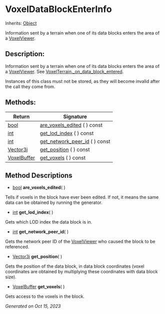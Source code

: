 # VoxelDataBlockEnterInfo

Inherits: [Object](https://docs.godotengine.org/en/stable/classes/class_object.html)

Information sent by a terrain when one of its data blocks enters the area of a [VoxelViewer](VoxelViewer.md).

## Description: 

Information sent by a terrain when one of its data blocks enters the area of a [VoxelViewer](VoxelViewer.md). See [VoxelTerrain._on_data_block_entered](VoxelTerrain.md#i__on_data_block_entered).

Instances of this class must not be stored, as they will become invalid after the call they come from.

## Methods: 


Return                                                                          | Signature                                               
------------------------------------------------------------------------------- | --------------------------------------------------------
[bool](https://docs.godotengine.org/en/stable/classes/class_bool.html)          | [are_voxels_edited](#i_are_voxels_edited) ( ) const     
[int](https://docs.godotengine.org/en/stable/classes/class_int.html)            | [get_lod_index](#i_get_lod_index) ( ) const             
[int](https://docs.godotengine.org/en/stable/classes/class_int.html)            | [get_network_peer_id](#i_get_network_peer_id) ( ) const 
[Vector3i](https://docs.godotengine.org/en/stable/classes/class_vector3i.html)  | [get_position](#i_get_position) ( ) const               
[VoxelBuffer](VoxelBuffer.md)                                                   | [get_voxels](#i_get_voxels) ( ) const                   
<p></p>

## Method Descriptions

- [bool](https://docs.godotengine.org/en/stable/classes/class_bool.html)<span id="i_are_voxels_edited"></span> **are_voxels_edited**( ) 

Tells if voxels in the block have ever been edited. If not, it means the same data can be obtained by running the generator.

- [int](https://docs.godotengine.org/en/stable/classes/class_int.html)<span id="i_get_lod_index"></span> **get_lod_index**( ) 

Gets which LOD index the data block is in.

- [int](https://docs.godotengine.org/en/stable/classes/class_int.html)<span id="i_get_network_peer_id"></span> **get_network_peer_id**( ) 

Gets the network peer ID of the [VoxelViewer](VoxelViewer.md) who caused the block to be referenced.

- [Vector3i](https://docs.godotengine.org/en/stable/classes/class_vector3i.html)<span id="i_get_position"></span> **get_position**( ) 

Gets the position of the data block, in data block coordinates (voxel coordinates are obtained by multiplying these coordinates with data block size).

- [VoxelBuffer](VoxelBuffer.md)<span id="i_get_voxels"></span> **get_voxels**( ) 

Gets access to the voxels in the block.

_Generated on Oct 15, 2023_
